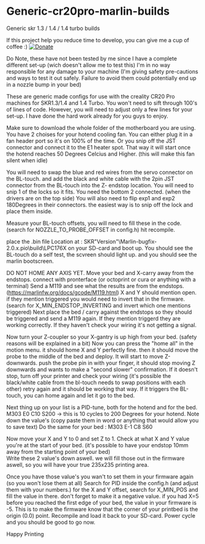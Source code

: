 # Generic-cr20pro-marlin-builds
Generic skr 1.3 / 1.4 / 1.4 turbo builds

If this project help you reduce time to develop, you can give me a cup of coffee :)
[![Donate](https://img.shields.io/badge/Donate-PayPal-green.svg)](dassie1993@msn.com)

Do Note, these have not been tested by me since I have a complete different set-up (wich doesn't allow me to test this) 
I'm in no way responsible for any damage to your machine (I'm giving safety pre-cautions and ways to test it out safely. Failure to avoid them could potentially end up in a nozzle bump in your bed)

These are generic made configs for use with the creality CR20 Pro machines for SKR1.3/1.4 and 1.4 Turbo.
You won't need to sift through 100's of lines of code.
However, you will need to adjust only a few lines for your set-up. I have done the hard work already for you guys to enjoy.

Make sure to download the whole folder of the motherboard you are using.
You have 2 choises for your hotend cooling fan. You can either plug it in a fan header port so it's on 100% of the time. Or you snip off the JST connector and connect it to the E1 heater spot.
That way it will start once the hotend reaches 50 Degrees Celcius and Higher. (this will make this fan silent when idle)

You will need to swap the blue and red wires from the servo connector on the BL-touch. and add the black and white cable with the 2pin JST connector from the BL-touch into the Z- endstop location.
You will need to snip 1 of the locks so it fits. You need the bottom 2 connected. (when the drivers are on the top side) 
You will also need to flip exp1 and exp2 180Degrees in their connectors. the easiest way is to snip off the lock and place them inside.

Measure your BL-touch offsets, you will need to fill these in the code. (search for NOZZLE_TO_PROBE_OFFSET in config.h) hit recompile.

place the .bin file Location at : SKR"Version"\Marlin-bugfix-2.0.x\.pio\build\LPC176X on your SD-card and boot up.
You should see the BL-touch do a self test, the scvreen should light up. and you should see the marlin bootscreen.

DO NOT HOME ANY AXIS YET.
Move your bed and X-carry away from the endstops. connect with pronterface (or octoprint or cura or anything with a terminal)
Send a M119 and see what the results are from the endstops. (https://marlinfw.org/docs/gcode/M119.html)
X and Y should mention open. if they mention triggered you would need to invert that in the firmware. (search for X_MIN_ENDSTOP_INVERTING and invert which one mentions triggered)
Next place the bed / carry against the endstops so they should be triggered and send a M119 again. If they mention triggerd they are working correctly. If they haven't check your wiring it's not getting a signal.

Now turn your Z-coupler so your X-gantry is up high from your bed. (safety reasons will be explained in a bit)
Now you can press the "home all" in the motion menu. it should home X and Y perfectly fine. then it should move the probe to the middle of the bed and deploy.
It will start to move Z-downwards. push the probe pin in with your finger, it should stop moving Z downwards and wants to make a "second slower" confirmation.
If it doesn't stop, turn off your printer and check your wiring (it's possible the black/white cable from the bl-touch needs to swap positions with each other)
retry again and it should be working that way.
If it triggers the BL-touch, you can home again and let it go to the bed.

Next thing up on your list is a PID-tune, both for the hotend and for the bed.
M303 E0 C10 S200 -> this is 10 cycles to 200 Degrees for your hotend. Note down the value's (copy paste them in word or anything that would allow you to save text)
Do the same for your bed : M303 E-1 C8 S60

Now move your X and Y to 0 and set Z to 1.
Check at what X and Y value you're at the start of your bed. (it's possible to have your endstop 10mm away from the starting point of your bed)\
Write these 2 value's down aswell. we will fill those out in the firmware aswell, so you will have your true 235x235 printing area.

Once you have those value's you wan't to set them in your firmware again (so you won't lose them at all)
Search for PID inside the config.h (and adjust them with your numbers.) 
for the X and Y offset, search for X_MIN_POS and fill the value in there. don't forget to make it a negative value. if you had X=5 before you reached the first edge of your bed, the value in your firmware is -5.
This is to make the firmware know that the corner of your printbed is the origin (0.0) point.
Recompile and load it back to your SD-card.
Power cycle and you should be good to go now.

Happy Printing
